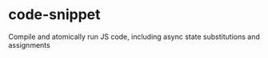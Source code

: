 # code-snippet
Compile and atomically run JS code, including async state substitutions and assignments
